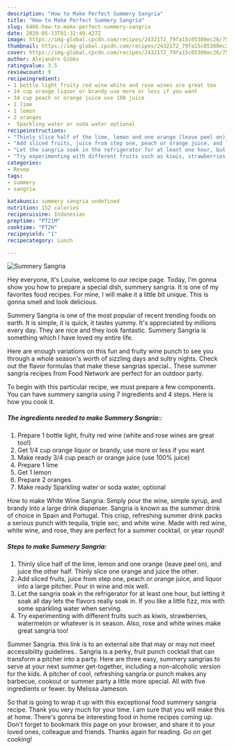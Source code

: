 ```yaml
---
description: "How to Make Perfect Summery Sangria"
title: "How to Make Perfect Summery Sangria"
slug: 6466-how-to-make-perfect-summery-sangria
date: 2020-05-13T01:32:49.427Z
image: https://img-global.cpcdn.com/recipes/2432172_79fa15c05380ec26/751x532cq70/summery-sangria-recipe-main-photo.jpg
thumbnail: https://img-global.cpcdn.com/recipes/2432172_79fa15c05380ec26/751x532cq70/summery-sangria-recipe-main-photo.jpg
cover: https://img-global.cpcdn.com/recipes/2432172_79fa15c05380ec26/751x532cq70/summery-sangria-recipe-main-photo.jpg
author: Alejandro Gibbs
ratingvalue: 3.5
reviewcount: 9
recipeingredient:
- 1 bottle light fruity red wine white and rose wines are great too
- 14 cup orange liquor or brandy use more or less if you want
- 34 cup peach or orange juice use 100 juice
- 1 lime
- 1 lemon
- 2 oranges
-  Sparkling water or soda water optional
recipeinstructions:
- "Thinly slice half of the lime, lemon and one orange (leave peel on), and juice the other half. Thinly slice one orange and juice the other."
- "Add sliced fruits, juice from step one, peach or orange juice, and liquor into a large pitcher. Pour in wine and mix well."
- "Let the sangria soak in the refrigerator for at least one hour, but letting it soak all day lets the flavors really soak in. If you like a little fizz, mix with some sparkling water when serving."
- "Try experimenting with different fruits such as kiwis, strawberries, watermelon or whatever is in season. Also, rose and white wines make great sangria too!"
categories:
- Resep
tags:
- summery
- sangria

katakunci: summery sangria undefined
nutrition: 152 calories
recipecuisine: Indonesian
preptime: "PT21M"
cooktime: "PT2H"
recipeyield: "1"
recipecategory: Lunch

---
```



![Summery Sangria](https://img-global.cpcdn.com/recipes/2432172_79fa15c05380ec26/751x532cq70/summery-sangria-recipe-main-photo.jpg)

Hey everyone, it's Louise, welcome to our recipe page. Today, I'm gonna show you how to prepare a special dish, summery sangria. It is one of my favorites food recipes. For mine, I will make it a little bit unique. This is gonna smell and look delicious.

Summery Sangria is one of the most popular of recent trending foods on earth. It is simple, it is quick, it tastes yummy. It's appreciated by millions every day. They are nice and they look fantastic. Summery Sangria is something which I have loved my entire life.

Here are enough variations on this fun and fruity wine punch to see you through a whole season&#39;s worth of sizzling days and sultry nights. Check out the flavor formulas that make these sangrias special.. These summer sangria recipes from Food Network are perfect for an outdoor party.


To begin with this particular recipe, we must prepare a few components. You can have summery sangria using 7 ingredients and 4 steps. Here is how you cook it.

##### The ingredients needed to make Summery Sangria::

1. Prepare 1 bottle light, fruity red wine (white and rose wines are great too!)
1. Get 1/4 cup orange liquor or brandy, use more or less if you want
1. Make ready 3/4 cup peach or orange juice (use 100% juice)
1. Prepare 1 lime
1. Get 1 lemon
1. Prepare 2 oranges
1. Make ready  Sparkling water or soda water, optional


How to make White Wine Sangria: Simply pour the wine, simple syrup, and brandy into a large drink dispenser. Sangria is known as the summer drink of choice in Spain and Portugal. This crisp, refreshing summer drink packs a serious punch with tequila, triple sec, and white wine. Made with red wine, white wine, and rose, they are perfect for a summer cocktail, or year round! 

##### Steps to make Summery Sangria:

1. Thinly slice half of the lime, lemon and one orange (leave peel on), and juice the other half. Thinly slice one orange and juice the other.
1. Add sliced fruits, juice from step one, peach or orange juice, and liquor into a large pitcher. Pour in wine and mix well.
1. Let the sangria soak in the refrigerator for at least one hour, but letting it soak all day lets the flavors really soak in. If you like a little fizz, mix with some sparkling water when serving.
1. Try experimenting with different fruits such as kiwis, strawberries, watermelon or whatever is in season. Also, rose and white wines make great sangria too!


Summer Sangria. this link is to an external site that may or may not meet accessibility guidelines.. Sangria is a perky, fruit punch cocktail that can transform a pitcher into a party. Here are three easy, summery sangrias to serve at your next summer get-together, including a non-alcoholic version for the kids. A pitcher of cool, refreshing sangria or punch makes any barbecue, cookout or summer party a little more special. All with five ingredients or fewer. by Melissa Jameson. 

So that is going to wrap it up with this exceptional food summery sangria recipe. Thank you very much for your time. I am sure that you will make this at home. There's gonna be interesting food in home recipes coming up. Don't forget to bookmark this page on your browser, and share it to your loved ones, colleague and friends. Thanks again for reading. Go on get cooking!
